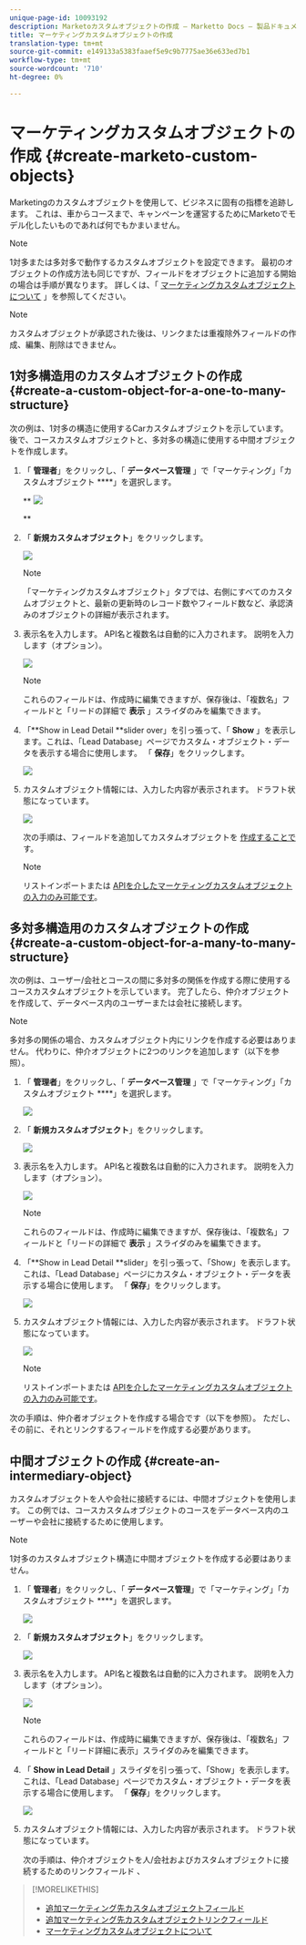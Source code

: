 ```yaml
---
unique-page-id: 10093192
description: Marketoカスタムオブジェクトの作成 — Marketto Docs — 製品ドキュメント
title: マーケティングカスタムオブジェクトの作成
translation-type: tm+mt
source-git-commit: e149133a5383faaef5e9c9b7775ae36e633ed7b1
workflow-type: tm+mt
source-wordcount: '710'
ht-degree: 0%

---
```



# マーケティングカスタムオブジェクトの作成 {#create-marketo-custom-objects}

Marketingのカスタムオブジェクトを使用して、ビジネスに固有の指標を追跡します。 これは、車からコースまで、キャンペーンを運営するためにMarketoでモデル化したいものであれば何でもかまいません。

>[!NOTE]
>
>1対多または多対多で動作するカスタムオブジェクトを設定できます。 最初のオブジェクトの作成方法も同じですが、フィールドをオブジェクトに追加する開始の場合は手順が異なります。 詳しくは、「 [マーケティングカスタムオブジェクトについて](understanding-marketo-custom-objects.md) 」を参照してください。

>[!NOTE]
>
>カスタムオブジェクトが承認された後は、リンクまたは重複除外フィールドの作成、編集、削除はできません。

## 1対多構造用のカスタムオブジェクトの作成 {#create-a-custom-object-for-a-one-to-many-structure}

次の例は、1対多の構造に使用するCarカスタムオブジェクトを示しています。 後で、コースカスタムオブジェクトと、多対多の構造に使用する中間オブジェクトを作成します。

1. 「 **管理者**」をクリックし、「 **データベース管理** 」で「マーケティング」「カスタムオブジェクト ****」を選択します。

   ** ![](assets/image2016-1-18-13-3a12-3a19.png)

   **

1. 「 **新規カスタムオブジェクト**」をクリックします。

   ![](assets/image2016-5-18-16-3a28-3a4.png)

   >[!NOTE]
   >
   >「マーケティングカスタムオブジェクト」タブでは、右側にすべてのカスタムオブジェクトと、最新の更新時のレコード数やフィールド数など、承認済みのオブジェクトの詳細が表示されます。

1. 表示名を入力します。 API名と複数名は自動的に入力されます。 説明を入力します（オプション）。

   ![](assets/image2015-9-15-16-3a29-3a17.png)

   >[!NOTE]
   >
   >これらのフィールドは、作成時に編集できますが、保存後は、「複数名」フィールドと「リードの詳細で **表示** 」スライダのみを編集できます。

1. 「**Show in Lead Detail **slider over」を引っ張って、「 **Show** 」を表示します。これは、「Lead Database」ページでカスタム・オブジェクト・データを表示する場合に使用します。 「 **保存**」をクリックします。

   ![](assets/image2015-9-15-16-3a32-3a2.png)

1. カスタムオブジェクト情報には、入力した内容が表示されます。 ドラフト状態になっています。

   ![](assets/image2015-9-15-16-3a38-3a22.png)

   次の手順は、フィールドを追加してカスタムオブジェクトを [作成することで](add-marketo-custom-object-fields.md)す。

   >[!NOTE]
   >
   >リストインポートまたは [APIを介したマーケティングカスタムオブジェクトの入力のみ可能です](http://developers.marketo.com/documentation/rest/)。

## 多対多構造用のカスタムオブジェクトの作成 {#create-a-custom-object-for-a-many-to-many-structure}

次の例は、ユーザー/会社とコースの間に多対多の関係を作成する際に使用するコースカスタムオブジェクトを示しています。 完了したら、仲介オブジェクトを作成して、データベース内のユーザーまたは会社に接続します。

>[!NOTE]
>
>多対多の関係の場合、カスタムオブジェクト内にリンクを作成する必要はありません。 代わりに、仲介オブジェクトに2つのリンクを追加します（以下を参照）。

1. 「 **管理者**」をクリックし、「 **データベース管理** 」で「マーケティング」「カスタムオブジェクト ****」を選択します。

   ![](assets/image2016-1-18-13-3a16-3a25.png)

1. 「 **新規カスタムオブジェクト**」をクリックします。

   ![](assets/image2016-5-18-16-3a32-3a42.png)

1. 表示名を入力します。 API名と複数名は自動的に入力されます。 説明を入力します（オプション）。

   ![](assets/image2016-1-14-13-3a38-3a46.png)

   >[!NOTE]
   >
   >これらのフィールドは、作成時に編集できますが、保存後は、「複数名」フィールドと「リードの詳細で **表示** 」スライダのみを編集できます。

1. 「**Show in Lead Detail **slider」を引っ張って、「Show」を表示します。これは、「Lead Database」ページにカスタム・オブジェクト・データを表示する場合に使用します。 「 **保存**」をクリックします。

   ![](assets/image2016-1-14-13-3a42-3a56.png)

1. カスタムオブジェクト情報には、入力した内容が表示されます。 ドラフト状態になっています。

   ![](assets/image2016-1-18-8-3a38-3a58.png)

   >[!NOTE]
   >
   >リストインポートまたは [APIを介したマーケティングカスタムオブジェクトの入力のみ可能です](http://developers.marketo.com/documentation/rest/)。

次の手順は、仲介者オブジェクトを作成する場合です（以下を参照）。 ただし、その前に、それとリンクするフィールドを作成する必要があります。

## 中間オブジェクトの作成 {#create-an-intermediary-object}

カスタムオブジェクトを人や会社に接続するには、中間オブジェクトを使用します。 この例では、コースカスタムオブジェクトのコースをデータベース内のユーザーや会社に接続するために使用します。

>[!NOTE]
>
>1対多のカスタムオブジェクト構造に中間オブジェクトを作成する必要はありません。

1. 「 **管理者**」をクリックし、「 **データベース管理**」で「マーケティング」「カスタムオブジェクト ****」を選択します。

   ![](assets/image2016-1-18-13-3a17-3a40.png)

1. 「 **新規カスタムオブジェクト**」をクリックします。

   ![](assets/image2016-5-18-16-3a33-3a16.png)

1. 表示名を入力します。 API名と複数名は自動的に入力されます。 説明を入力します（オプション）。

   ![](assets/image2016-1-14-14-3a10-3a44.png)

   >[!NOTE]
   >
   >これらのフィールドは、作成時に編集できますが、保存後は、「複数名」フィールドと「リード詳細に表示」スライダのみを編集できます。

1. 「 **Show in Lead Detail** 」スライダを引っ張って、「Show」を表示します。これは、「Lead Database」ページでカスタム・オブジェクト・データを表示する場合に使用します。 「 **保存**」をクリックします。

   ![](assets/image2016-1-14-14-3a12-3a49.png)

1. カスタムオブジェクト情報には、入力した内容が表示されます。 ドラフト状態になっています。

   次の手順は、仲介オブジェクトを人/会社およびカスタムオブジェクトに接続するためのリンクフィールド [](add-marketo-custom-object-link-fields.md) 、

>[!MORELIKETHIS]
>
>* [追加マーケティング先カスタムオブジェクトフィールド](add-marketo-custom-object-fields.md)
>* [追加マーケティング先カスタムオブジェクトリンクフィールド](add-marketo-custom-object-link-fields.md)
>* [マーケティングカスタムオブジェクトについて](understanding-marketo-custom-objects.md)

>



